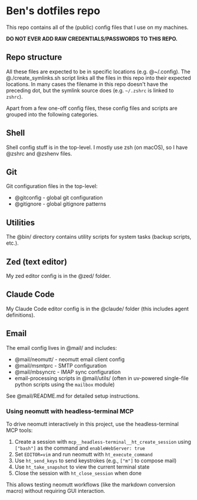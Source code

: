 # Ben's dotfiles repo

This repo contains all of the (public) config files that I use on my machines.

**DO NOT EVER ADD RAW CREDENTIALS/PASSWORDS TO THIS REPO.**

## Repo structure

All these files are expected to be in specific locations (e.g. @~/.config). The
@./create_symlinks.sh script links all the files in this repo into their
expected locations. In many cases the filename in this repo doesn't have the
preceding dot, but the symlink source does (e.g. `~/.zshrc` is linked to
`zshrc`).

Apart from a few one-off config files, these config files and scripts are
grouped into the following categories.

## Shell

Shell config stuff is in the top-level. I mostly use zsh (on macOS), so I have
@zshrc and @zshenv files.

## Git

Git configuration files in the top-level:

- @gitconfig - global git configuration
- @gitignore - global gitignore patterns

## Utilities

The @bin/ directory contains utility scripts for system tasks (backup scripts,
etc.).

## Zed (text editor)

My zed editor config is in the @zed/ folder.

## Claude Code

My Claude Code editor config is in the @claude/ folder (this includes agent
definitions).

## Email

The email config lives in @mail/ and includes:

- @mail/neomutt/ - neomutt email client config
- @mail/msmtprc - SMTP configuration
- @mail/mbsyncrc - IMAP sync configuration
- email-processing scripts in @mail/utils/ (often in uv-powered single-file
  python scripts using the `mailbox` module)

See @mail/README.md for detailed setup instructions.

### Using neomutt with headless-terminal MCP

To drive neomutt interactively in this project, use the headless-terminal MCP
tools:

1. Create a session with `mcp__headless-terminal__ht_create_session` using
   `["bash"]` as the command and `enableWebServer: true`
2. Set `EDITOR=vim` and run neomutt with `ht_execute_command`
3. Use `ht_send_keys` to send keystrokes (e.g., `["m"]` to compose mail)
4. Use `ht_take_snapshot` to view the current terminal state
5. Close the session with `ht_close_session` when done

This allows testing neomutt workflows (like the markdown conversion macro)
without requiring GUI interaction.
